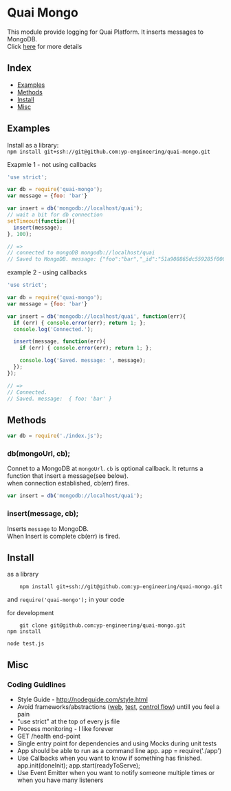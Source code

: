 # Quai Mongo

This module provide logging for Quai Platform. It inserts messages to MongoDB.  
Click [here](https://git.corp.attinteractive.com/dstools/quai-log) for more details

## Index

* [Examples](#examples)
* [Methods](methods)
* [Install](#install)
* [Misc](#misc)

## Examples
    
Install as a library:    
 `npm install git+ssh://git@github.com:yp-engineering/quai-mongo.git`

Exapmle 1 - not using callbacks

```js
'use strict';

var db = require('quai-mongo');
var message = {foo: 'bar'}

var insert = db('mongodb://localhost/quai');
// wait a bit for db connection
setTimeout(function(){
  insert(message);
}, 100);

// =>
// connected to mongoDB mongodb://localhost/quai
// Saved to MongoDB. message: {"foo":"bar","_id":"51a908865dc559285f000001"}
```

example 2 - using callbacks
```js
'use strict';

var db = require('quai-mongo');
var message = {foo: 'bar'}

var insert = db('mongodb://localhost/quai', function(err){ 
  if (err) { console.error(err); return 1; };
  console.log('Connected.');

  insert(message, function(err){
    if (err) { console.error(err); return 1; };

    console.log('Saved. message: ', message);
  });
});

// =>
// Connected.
// Saved. message:  { foo: 'bar' }
```

## Methods

```js
var db = require('./index.js');
```

### db(mongoUrl, cb);

Connet to a MongoDB at `mongoUrl`. `cb` is optional callback. It returns a function that insert a message(see below).  
when connection established, cb(err) fires.


```js
var insert = db('mongodb://localhost/quai');
```

### insert(message, cb);

Inserts `message` to MongoDB.  
When Insert is complete cb(err) is fired.

## Install

as a library

		npm install git+ssh://git@github.com:yp-engineering/quai-mongo.git
and `require('quai-mongo');` in your code


for development

		git clone git@github.com:yp-engineering/quai-mongo.git
    npm install

`node test.js`

## Misc 

### Coding Guidlines

* Style Guide - http://nodeguide.com/style.html
* Avoid frameworks/abstractions ([web](http://expressjs.com/), [test](http://visionmedia.github.com/mocha/), [control flow](https://github.com/caolan/async)) untill you feel a pain
* "use strict" at the top of every js file
* Process monitoring - I like forever
* GET /health end-point
* Single entry point for dependencies and using Mocks during unit tests
* App should be able to run as a command line app. app = require('./app')
* Use Callbacks when you want to know if something has finished. app.init(doneInit); app.start(readyToServe);
* Use Event Emitter when you want to notify someone multiple times or when you have many listeners
